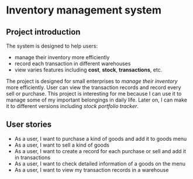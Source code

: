 # Inventory management system

## Project introduction

The system is designed to help users:
- manage their inventory more efficiently
- record each transaction in different warehouses
- view varies features including **cost**, **stock**, **transactions**, etc.


The project is designed for small enterprises to *manage their inventory* more efficiently.
User can view the transaction records and record every sell or purchase.
This project is interesting for me because I can use it to manage some of my important belongings
in daily life. Later on, I can make it to different versions including *stock portfolio tracker*.

## User stories


- As a user, I want to purchase a kind of goods and add it to goods menu
- As a user, I want to sell a kind of goods
- As a user, I want to create a record for each purchase or sell and add it in transactions
- As a user, I want to check detailed information of a goods on the menu
- As a user, I want to view my transaction records in a warehouse
